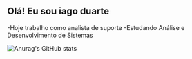 ## Olá! Eu sou iago duarte

-Hoje trabalho como analista de suporte
-Estudando Análise e Desenvolvimento de Sistemas 

![Anurag's GitHub stats](https://github-readme-stats.vercel.app/api?username=iagoduarte&show_icons=true&theme=transparent)
